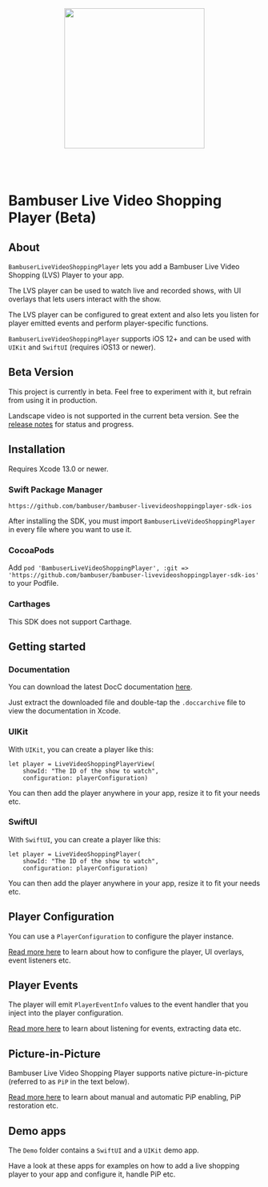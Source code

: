 <div>
  <br/><br />
  <p align="center">
    <a href="https://bambuser.com" target="_blank" align="center">
        <img src="https://brand.bambuser.net/current/logo/bambuser-black-512.png" width="280">
    </a>
  </p>
  <br/><br />
</div>


# Bambuser Live Video Shopping Player (Beta)


## About

`BambuserLiveVideoShoppingPlayer` lets you add a Bambuser Live Video Shopping (LVS) Player to your app.

The LVS player can be used to watch live and recorded shows, with UI overlays that lets users interact with the show.

The LVS player can be configured to great extent and also lets you listen for player emitted events and perform player-specific functions. 

`BambuserLiveVideoShoppingPlayer` supports iOS 12+ and can be used with `UIKit` and `SwiftUI` (requires iOS13 or newer).



## Beta Version

This project is currently in beta. Feel free to experiment with it, but refrain from using it in production.  

Landscape video is not supported in the current beta version. See the [release notes][ReleaseNotes] for status and progress. 



## Installation

Requires Xcode 13.0 or newer.

### Swift Package Manager

```
https://github.com/bambuser/bambuser-livevideoshoppingplayer-sdk-ios
```

After installing the SDK, you must import `BambuserLiveVideoShoppingPlayer` in every file where you want to use it.

### CocoaPods

Add ```pod 'BambuserLiveVideoShoppingPlayer', :git => 'https://github.com/bambuser/bambuser-livevideoshoppingplayer-sdk-ios'``` to your Podfile.

### Carthages

This SDK does not support Carthage.



## Getting started

### Documentation

You can download the latest DocC documentation [here][Documentation].

Just extract the downloaded file and double-tap the `.doccarchive` file to view the documentation in Xcode. 


### UIKit

With `UIKit`, you can create a player like this:

```
let player = LiveVideoShoppingPlayerView(
    showId: "The ID of the show to watch",
    configuration: playerConfiguration)
```

You can then add the player anywhere in your app, resize it to fit your needs etc.


### SwiftUI

With `SwiftUI`, you can create a player like this:

```
let player = LiveVideoShoppingPlayer(
    showId: "The ID of the show to watch",
    configuration: playerConfiguration)
```

You can then add the player anywhere in your app, resize it to fit your needs etc.



## Player Configuration

You can use a `PlayerConfiguration` to configure the player instance. 

[Read more here][Configuration] to learn about how to configure the player, UI overlays, event listeners etc.



## Player Events

The player will emit `PlayerEventInfo` values to the event handler that you inject into the player configuration.

[Read more here][Events] to learn about listening for events, extracting data etc.



## Picture-in-Picture

Bambuser Live Video Shopping Player supports native picture-in-picture (referred to as `PiP` in the text below).

[Read more here][PictureInPicture] to learn about manual and automatic PiP enabling, PiP restoration etc. 



## Demo apps

The `Demo` folder contains a `SwiftUI` and a `UIKit` demo app. 

Have a look at these apps for examples on how to add a live shopping player to your app and configure it, handle PiP etc.



[Documentation]: ./Docs/BambuserLiveVideoShoppingPlayer.doccarchive.zip
[ReleaseNotes]: ./RELEASE_NOTES.md

[Configuration]: ./Readmes/Configuration.md
[Events]: ./Readmes/Events.md
[PictureInPicture]: ./Readmes/PictureInPicture.md
